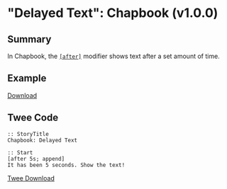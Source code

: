 # "Delayed Text": Chapbook (v1.0.0)

## Summary

In Chapbook, the [`[after]`](https://klembot.github.io/chapbook/guide/modifiers-and-inserts/delayed-text.html) modifier shows text after a set amount of time.

## Example

[Download](chapbook_delayedtext_example.html)

## Twee Code

```twee
:: StoryTitle
Chapbook: Delayed Text

:: Start
[after 5s; append]
It has been 5 seconds. Show the text!

```

[Twee Download](chapbook_delayedtext_twee.txt)
